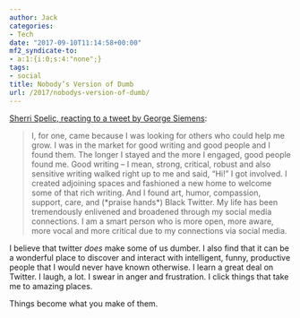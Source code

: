 ```yaml
---
author: Jack
categories:
- Tech
date: "2017-09-10T11:14:58+00:00"
mf2_syndicate-to:
- a:1:{i:0;s:4:"none";}
tags:
- social
title: Nobody’s Version of Dumb
url: /2017/nobodys-version-of-dumb/
---
```

[Sherri Spelic, reacting to a tweet by George Siemens][1]:

> I, for one, came because I was looking for others who could help me grow. I was in the market for good writing and good people and I found them. The longer I stayed and the more I engaged, good people found me. Good writing – I mean, strong, critical, robust and also sensitive writing walked right up to me and said, “Hi!” I got involved. I created adjoining spaces and fashioned a new home to welcome some of that rich writing. And I found art, humor, compassion, support, care, and (\*praise hands\*) Black Twitter. My life has been tremendously enlivened and broadened through my social media connections. I am a smart person who is more open, more aware, more vocal and more critical due to my connections via social media.

I believe that twitter _does_ make some of us dumber. I also find that it can be a wonderful place to discover and interact with intelligent, funny, productive people that I would never have known otherwise. I learn a great deal on Twitter. I laugh, a lot. I swear in anger and frustration. I click things that take me to amazing places.

Things become what you make of them.

 [1]: https://edifiedlistener.blog/2017/09/09/nobodys-version-of-dumb/amp/